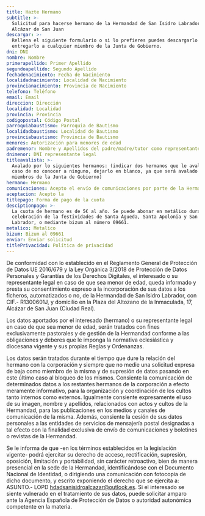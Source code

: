 ```yaml
---
title: Hazte Hermano
subtitle: >-
  Solicitud para hacerse hermano de la Hermandad de San Isidro Labrador de
  Alcázar de San Juan
descargar: >-
  Rellena el siguiente formulario o si lo prefieres puedes descargarlo y
  entregarlo a cualquier miembro de la Junta de Gobierno.
dni: DNI
nombre: Nombre
primerapellido: Primer Apellido
segundoapellido: Segundo Apellido
fechadenacimiento: Fecha de Nacimiento
localidadnacimiento: Localidad de Nacimiento
provincianacimiento: Provincia de Nacimiento
telefono: Teléfono
email: Email
direccion: Dirección
localidad: Localidad
provincia: Provincia
codigopostal: Código Postal
parroquiabaustismo: Parroquia de Bautismo
localidadbaustismo: Localidad de Bautismo
provinciabaustismo: Provincia de Bautismo
menores: Autorización para menores de edad
padremenor: Nombre y Apellidos del padre/madre/tutor como representante legal
dnimenor: DNI representante legal
titleavalista: >-
  Avalado por lo siguientes hermanos: (indicar dos hermanos que le avalen, en
  caso de no conocer a ninguno, dejarlo en blanco, ya que será avalado por
  miembros de la Junta de Gobierno)
hermano: Hermano
comunicaciones: Acepto el envío de comunicaciones por parte de la Hermandad de San Isidro.
aceptacion: Acepto la
titlepago: Forma de pago de la cuota
desciptionpago: >-
  La cuota de hermano es de 5€ al año. Se puede abonar en metálico durante la
  celebración de la festividades de Santa Águeda, Santa Apolonia y San Isidro
  Labrador, o mediante bizum al número 09661.
metalico: Metalico
bizum: Bizum al 09661
enviar: Enviar solicitud
titlePrivacidad: Política de privacidad
---
```


De conformidad con lo establecido en el Reglamento General de Protección de Datos UE 2016/679 y la Ley Orgánica 3/2018 de Protección de Datos Personales y Garantías de los Derechos Digitales, el interesado o su representante legal en caso de que sea menor de edad, queda informado y presta su consentimiento expreso a la incorporación de sus datos a los ficheros, automatizados o no, de la Hermandad de San Isidro Labrador, con CIF.- R1300601J, y domicilio en la Plaza del Altozano de la Inmaculada, 17, Alcázar de San Juan (Ciudad Real).

Los datos aportados por el interesado (hermano) o su representante legal en caso de que sea menor de edad, serán tratados con fines exclusivamente pastorales y de gestión de la Hermandad conforme a las obligaciones y deberes que le imponga la normativa eclesiástica y diocesana vigente y sus propias Reglas y Ordenanzas.

Los datos serán tratados durante el tiempo que dure la relación del hermano con la corporación y siempre que no medie una solicitud expresa de baja como miembro de la misma y de supresión de datos pasando en este último caso al bloqueo de los mismos. Consiente la comunicación de determinados datos a los restantes hermanos de la corporación a efecto meramente informativo, para la organización y coordinación de los cultos tanto internos como externos. Igualmente consiente expresamente el uso de su imagen, nombre y apellidos, relacionados con actos y cultos de la Hermandad, para las publicaciones en los medios y canales de comunicación de la misma. Además, consiente la cesión de sus datos personales a las entidades de servicios de mensajería postal designadas a tal efecto con la finalidad exclusiva de envío de comunicaciones y boletines o revistas de la Hermandad.

Se le informa de que -en los términos establecidos en la legislación vigente- podrá ejercitar su derecho de acceso, rectificación, supresión, oposición, limitación y portabilidad, sin carácter retroactivo, bien de manera presencial en la sede de la Hermandad, identificándose con el Documento Nacional de Identidad, o dirigiendo una comunicación con fotocopia de dicho documento, y escrito exponiendo el derecho que se ejercita a: ASUNTO.- LOPD [hdadsanisidroalcazar@outlook.es](mailto:hdadsanisidroalcazar@outlook.es). Si el interesado se siente vulnerado en el tratamiento de sus datos, puede solicitar amparo ante la Agencia Española de Protección de Datos o autoridad autonómica competente en la materia.
